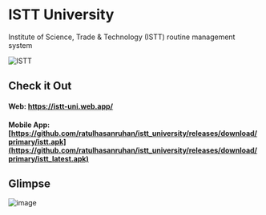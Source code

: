 # ISTT University
 Institute of Science, Trade & Technology (ISTT) routine management system

![ISTT](https://www.istt.edu.bd/wp-content/uploads/2022/01/ISTT-Main.png)

## Check it Out
#### Web: https://istt-uni.web.app/

#### Mobile App: [https://github.com/ratulhasanruhan/istt_university/releases/download/primary/istt.apk](https://github.com/ratulhasanruhan/istt_university/releases/download/primary/istt_latest.apk)

## Glimpse

![image](https://github.com/ratulhasanruhan/istt_university/assets/55647560/02055c96-031e-4976-9153-d3d989f763d2)

